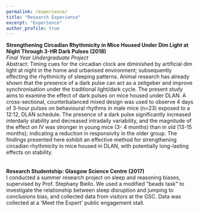 ```yaml
---
permalink: /experience/
title: "Research Experience"
excerpt: "Experience"
author_profile: true
---
```


**Strengthening Circadian Rhythmicity in Mice Housed Under Dim Light at Night Through 3-HR Dark Pulses (2018)**
<br>
*Final Year Undergraduate Project*<br>
     Abstract: Timing cues for the circadian clock are diminished by artificial dim light at night in the home and
urbanised environment; subsequently effecting the rhythmicity of sleeping patterns. Animal research
has already shown that the presence of a dark pulse can act as a zeitgeber and improve
synchronisation under the traditional light/dark cycle. The present study aims to examine the effect of
dark pulses on mice housed under DLAN. A cross-sectional, counterbalanced mixed design was used
to observe 4 days of 3-hour pulses on behavioural rhythms in male mice (n=23) exposed to a 12:12,
DLAN schedule. The presence of a dark pulse significantly increased interdaily stability and
decreased intradaily variability, and the magnitude of the effect on IV was stronger in young mice (3-
4 months) than in old (13-15 months); indicating a reduction in responsivity in the older group. The
findings presented here exhibit an effective method for strengthening circadian rhythmicity in mice
housed in DLAN, with potentially long-lasting effects on stability. 
<br>
<br>
<br>
**Research Studentship: Glasgow Science Centre (2017)** 
<br>
     I conducted a summer research project on sleep and reasoning biases, supervised by Prof. Stephany Biello. We used a modified "beads task" to investigate the relationship between sleep disruption and jumping to conclusions bias, and collected data from visitors at the GSC. Data was collected at a 'Meet the Expert' public engagement stall.

